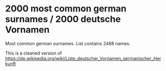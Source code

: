 # 2000 most common german surnames / 2000 deutsche Vornamen
Most common german surnames. List contains 2488 names.

This is a cleaned version of https://de.wikipedia.org/wiki/Liste_deutscher_Vornamen_germanischer_Herkunft
